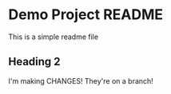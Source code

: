 # Demo Project README

This is a simple readme file

## Heading 2

I'm making CHANGES! 
They're on a branch!